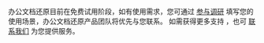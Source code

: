 办公文档还原目前在免费试用阶段，如有使用需求，您可通过 [参与调研](https://cloud.tencent.com/apply/p/t2rifufbk5f) 填写您的使用场景，办公文档还原产品团队将优先与您联系。
如需获得更多支持 ，也可 [联系我们](https://cloud.tencent.com/about/connect) 为您提供服务。

